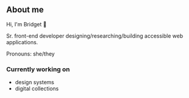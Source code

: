 ## About me 

Hi, I'm Bridget 👋 

Sr. front-end developer designing/researching/building accessible web applications.

Pronouns: she/they

### Currently working on
 
- design systems
- digital collections

